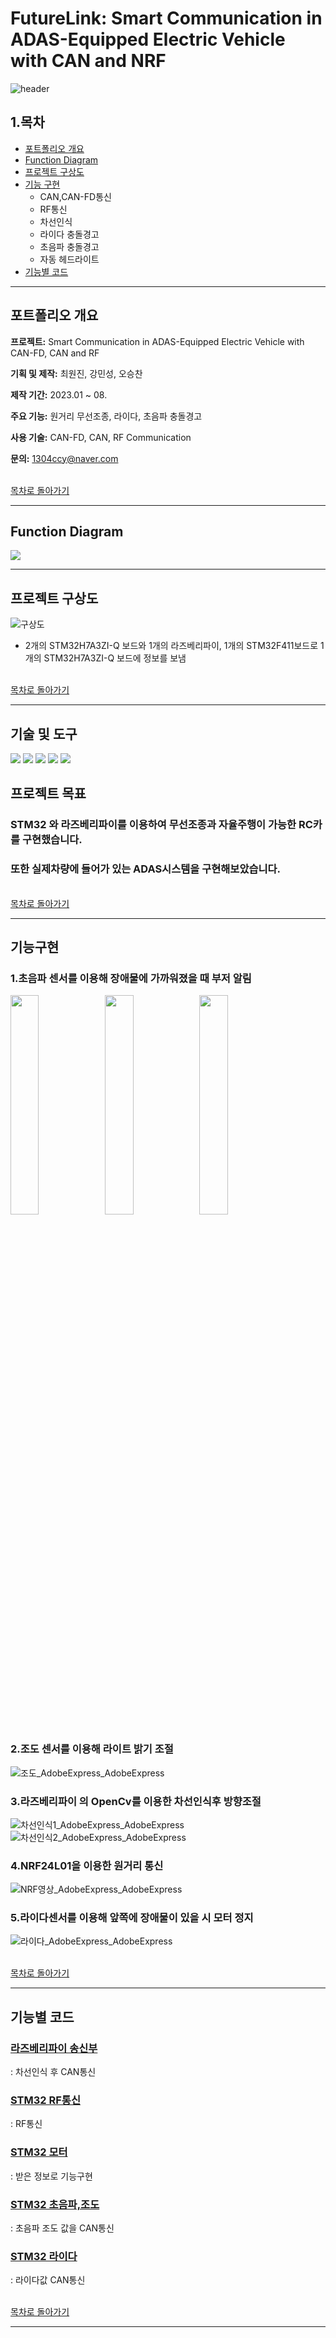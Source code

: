 # FutureLink: Smart Communication in ADAS-Equipped Electric Vehicle with CAN and NRF
![header](https://capsule-render.vercel.app/api?type=shark&color=auto&height=300&section=header&text=Future%20Link&fontSize=90)

##  1.목차 

- [포트폴리오 개요](#포트폴리오-개요)
- [Function Diagram](#Function-Diagram)
- [프로젝트 구상도](#프로젝트-구상도)
- [기능 구현](#기능구현)
  - CAN,CAN-FD통신
  - RF통신
  - 차선인식
  - 라이다 충돌경고
  - 초음파 충돌경고
  - 자동 헤드라이트
- [기능별 코드](#기능별-코드)

---

## 포트폴리오 개요

 **프로젝트:** Smart Communication in ADAS-Equipped Electric Vehicle with CAN-FD, CAN and RF

 **기획 및 제작:** 최원진, 강민성, 오승찬

 **제작 기간:** 2023.01 ~ 08.

 **주요 기능:** 원거리 무선조종, 라이다, 초음파 충돌경고

 **사용 기술:** CAN-FD, CAN, RF Communication

 **문의:** 1304ccy@naver.com

 <br> [목차로 돌아가기](#1목차) <br>

---

## Function Diagram

<img src="https://github.com/crasdok/capstone/assets/118472691/7d55455e-2d82-4735-b75a-c6cfbd8d08fb">


---
## 프로젝트 구상도

![구상도](https://github.com/crasdok/capstone/assets/118472691/957f725b-7a13-4690-96ac-83ff8acd3b38)

- 2개의 STM32H7A3ZI-Q 보드와 1개의 라즈베리파이, 1개의 STM32F411보드로 1개의 STM32H7A3ZI-Q 보드에 정보를 보냄

<br> [목차로 돌아가기](#1목차) <br>

---

## 기술 및 도구

<img src="https://img.shields.io/badge/STM32-03234B?style=for-the-badge&logo=stmicroelectronics&logoColor=white"> <img src="https://img.shields.io/badge/raspberrypi-A22846?style=for-the-badge&logo=raspberrypi&logoColor=white"> <img src="https://img.shields.io/badge/C-A8B9CC?style=for-the-badge&logo=C&logoColor=white"> <img src="https://img.shields.io/badge/Python-3776AB?style=for-the-badge&logo=Python&logoColor=white"> <img src="https://img.shields.io/badge/GITHUB-181717?style=for-the-badge&logo=github&logoColor=white"> 

## 프로젝트 목표

### STM32 와 라즈베리파이를 이용하여 무선조종과 자율주행이 가능한 RC카를 구현했습니다.
### 또한 실제차량에 들어가 있는 ADAS시스템을 구현해보았습니다.


<br> [목차로 돌아가기](#1목차) <br>

---

## 기능구현

  ### 1.초음파 센서를 이용해 장애물에 가까워졌을 때 부저 알림

<img width="30%" src="https://github.com/crasdok/capstone/assets/118472691/69ab3329-fc5e-4d6d-9518-1cb6826d1e31"/><img width="30%" src="https://github.com/crasdok/capstone/assets/118472691/2b596211-5e08-41d8-b036-ee912e681f41"/><img width="30%" src="https://github.com/crasdok/capstone/assets/118472691/a3dd97c7-925e-4b5d-aa1d-d159df591aff"/>
  
  ### 2.조도 센서를 이용해 라이트 밝기 조절

   ![조도_AdobeExpress_AdobeExpress](https://github.com/crasdok/capstone/assets/118472691/9af83768-4169-43a9-a157-16b1ed7a79a8)
   
  ### 3.라즈베리파이 의 OpenCv를 이용한 차선인식후 방향조절

  ![차선인식1_AdobeExpress_AdobeExpress](https://github.com/crasdok/capstone/assets/118472691/1354c4d5-52e4-4307-b605-7505c764afac) ![차선인식2_AdobeExpress_AdobeExpress](https://github.com/crasdok/capstone/assets/118472691/87baa6f4-f911-4d27-be59-0a3b4d04b713)

  

  
  ### 4.NRF24L01을 이용한 원거리 통신

  ![NRF영상_AdobeExpress_AdobeExpress](https://github.com/crasdok/capstone/assets/118472691/0e8da015-865e-457a-8531-79db8783a3ea)
  
  ### 5.라이다센서를 이용해 앞쪽에 장애물이 있을 시 모터 정지

 ![라이다_AdobeExpress_AdobeExpress](https://github.com/crasdok/capstone/assets/118472691/9ee851ef-f989-4317-b288-fad4d372f022)

<br> [목차로 돌아가기](#1목차) <br>


---



## 기능별 코드

  ### [라즈베리파이 송신부](https://github.com/crasdok/capstone/blob/main/RaspberryPi_Tx)
: 차선인식 후 CAN통신

  ### [STM32 RF통신](https://github.com/crasdok/capstone/tree/main/STM32F411_TX)
: RF통신

  ### [STM32 모터](https://github.com/crasdok/capstone/tree/main/STM32H7A3ZI_1_RX)
: 받은 정보로 기능구현

  ### [STM32 초음파,조도](https://github.com/crasdok/capstone/tree/main/STM32H7A3ZI_2_TX)
: 초음파 조도 값을 CAN통신

  ### [STM32 라이다](https://github.com/crasdok/capstone/tree/main/STM32H7A3ZI_3_TX)
: 라이다값 CAN통신

<br> [목차로 돌아가기](#1목차) <br>

---


